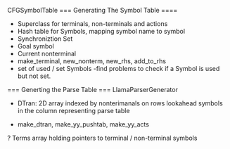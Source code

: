 CFGSymbolTable
=== Generating The Symbol Table ====
 - Superclass for terminals, non-terminals and actions
 - Hash table for Symbols, mapping symbol name to symbol
 - Synchroniztion Set 
 - Goal symbol 
 - Current nonterminal 
 - make_terminal, new_nonterm, new_rhs, add_to_rhs
 - set of used / set Symbols 
    -find problems to check if a Symbol is used but not set.

=== Generting the Parse Table ===
LlamaParserGenerator
   - DTran: 2D array indexed by nonterimanals on rows lookahead symbols 
     in the column representing parse table 

   - make_dtran, make_yy_pushtab, make_yy_acts

 ? Terms array holding pointers to terminal / non-terminal symbols 
